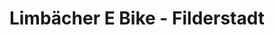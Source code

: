 ---
title: "Limbächer E Bike - Filderstadt"
url: /filderstadt/limbaecher-e-bike-filderstadt/
shop: Fahrrad
---